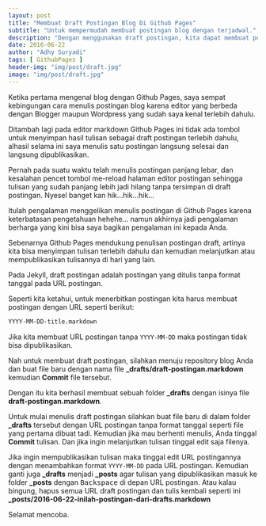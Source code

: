 ```yaml
---
layout: post
title: "Membuat Draft Postingan Blog Di Github Pages"
subtitle: "Untuk mempermudah membuat postingan blog dengan terjadwal."
description: "Dengan menggunakan draft postingan, kita dapat membuat postingan dengan menundanya hari ini dan melanjutkannya esok hari."
date: 2016-06-22
author: "Adhy Suryadi"
tags: [ GithubPages ]
header-img: "img/post/draft.jpg"
image: "img/post/draft.jpg"
---
```


Ketika pertama mengenal blog dengan Github Pages, saya sempat kebingungan cara menulis postingan blog karena editor yang berbeda dengan Blogger maupun Wordpress yang sudah saya kenal terlebih dahulu.

Ditambah lagi pada editor markdown Github Pages ini tidak ada tombol untuk menyimpan hasil tulisan sebagai draft postingan terlebih dahulu, alhasil selama ini saya menulis satu postingan langsung selesai dan langsung dipublikasikan.

Pernah pada suatu waktu telah menulis postingan panjang lebar, dan kesalahan pencet tombol me-reload halaman editor postingan sehingga tulisan yang sudah panjang lebih jadi hilang tanpa tersimpan di draft postingan. Nyesel banget kan hik...hik...hik...

Itulah pengalaman menggelikan menulis postingan di Github Pages karena keterbatasan pengetahuan hehehe... namun akhirnya jadi pengalaman berharga yang kini bisa saya bagikan pengalaman ini kepada Anda.

Sebenarnya Github Pages mendukung penulisan postingan draft, artinya kita bisa menyimpan tulisan terlebih dahulu dan kemudian melanjutkan atau mempublikasikan tulisannya di hari yang lain.

Pada Jekyll, draft postingan adalah postingan yang ditulis tanpa format tanggal pada URL postingan.

Seperti kita ketahui, untuk menerbitkan postingan kita harus membuat postingan dengan URL seperti berikut:

```markdown
YYYY-MM-DD-title.markdown
```

Jika kita membuat URL postingan tanpa `YYYY-MM-DD` maka postingan tidak bisa dipublikasikan.

Nah untuk membuat draft postingan, silahkan menuju repository blog Anda dan buat file baru dengan nama file **_drafts/draft-postingan.markdown** kemudian **Commit** file tersebut.

Dengan itu kita berhasil membuat sebuah folder **_drafts** dengan isinya file **draft-postingan.markdown**.

Untuk mulai menulis draft postingan silahkan buat file baru di dalam folder **_drafts** tersebut dengan URL postingan tanpa format tanggal seperti file yang pertama dibuat tadi. Kemudian jika mau berhenti menulis, Anda tinggal **Commit** tulisan. Dan jika ingin melanjutkan tulisan tinggal edit saja filenya.

Jika ingin mempublikasikan tulisan maka tinggal edit URL postingannya dengan menambahkan format `YYYY-MM-DD` pada URL postingan. Kemudian ganti juga **_drafts** menjadi **_posts** agar tulisan yang dipublikasikan masuk ke folder **_posts** dengan <kbd>Backspace</kbd> di depan URL postingan. Atau kalau bingung, hapus semua URL draft postingan dan tulis kembali seperti ini **_posts/2016-06-22-inilah-postingan-dari-drafts.markdown**

Selamat mencoba.
